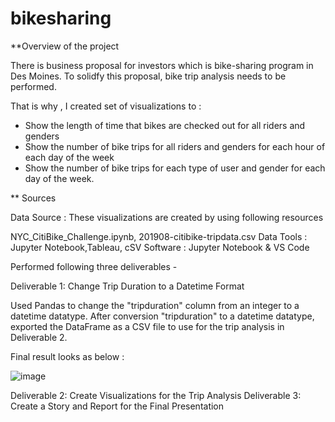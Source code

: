 # bikesharing

**Overview of the project

There is business proposal for investors which is bike-sharing program in Des Moines. To solidfy this proposal, bike trip analysis needs to be performed. 

That is why , I created set of visualizations to :

- Show the length of time that bikes are checked out for all riders and genders
- Show the number of bike trips for all riders and genders for each hour of each day of the week
- Show the number of bike trips for each type of user and gender for each day of the week.

** Sources 

Data Source : 
These visualizations are created by using following resources 

NYC_CitiBike_Challenge.ipynb, 201908-citibike-tripdata.csv
Data Tools : Jupyter Notebook,Tableau, cSV
Software : Jupyter Notebook & VS Code

Performed following three deliverables -

Deliverable 1: Change Trip Duration to a Datetime Format

Used Pandas to change the "tripduration" column from an integer to a datetime datatype. After conversion "tripduration" to a datetime datatype, exported the DataFrame as a CSV file to use for the trip analysis in Deliverable 2.

Final result looks as below : 

![image](https://user-images.githubusercontent.com/40743420/216484294-578749e0-e986-41c6-964b-e428406a6aab.png)


Deliverable 2: Create Visualizations for the Trip Analysis
Deliverable 3: Create a Story and Report for the Final Presentation
